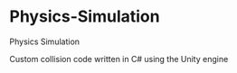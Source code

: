 # Physics-Simulation
Physics Simulation

Custom collision code written in C# using the Unity engine
